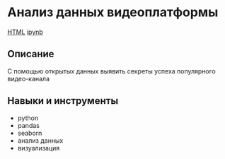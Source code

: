 # Анализ данных видеоплатформы
[HTML](https://github.com/Malakhova-Natalya/Pet-project/blob/main/video_project/vdud_project.html "Заголовок ссылки") [ipynb](https://github.com/Malakhova-Natalya/Pet-project/blob/main/video_project/vdud_project.ipynb "Заголовок ссылки")
## Описание	
С помощью открытых данных выявить секреты успеха популярного видео-канала
## Навыки и инструменты
- python 
- pandas 
- seaborn
- анализ данных
- визуализация
